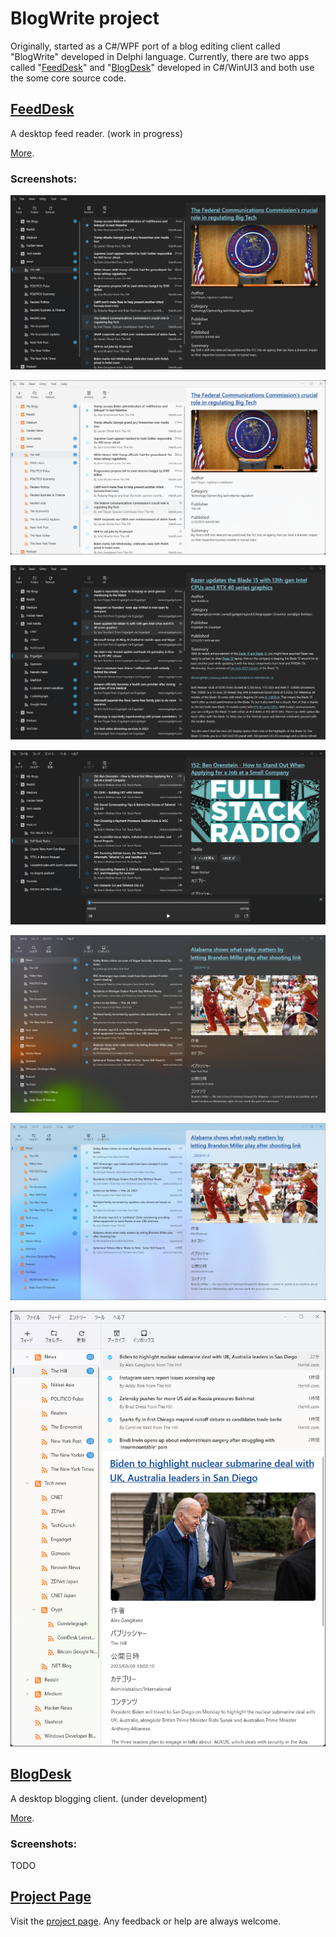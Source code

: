 # BlogWrite project
Originally, started as a C#/WPF port of a blog editing client called "BlogWrite" developed in Delphi language. Currently, there are two apps called "[FeedDesk](https://torum.github.io/BlogWrite/FeedDesk/)" and "[BlogDesk](https://torum.github.io/BlogWrite/BlogDesk/)" developed in C#/WinUI3 and both use the some core source code. 

## [FeedDesk](https://torum.github.io/BlogWrite/FeedDesk/)
A desktop feed reader. (work in progress)


[More](https://torum.github.io/BlogWrite/FeedDesk/).


### Screenshots:

![FeedDesk](https://github.com/torum/BlogWrite/blob/master/docs/images/FeedDesk-Screenshot1-Dark.png?raw=true) 

![FeedDesk](https://github.com/torum/BlogWrite/blob/master/docs/images/FeedDesk-Screenshot1-Light.png?raw=true) 

![FeedDesk](https://github.com/torum/BlogWrite/blob/master/docs/images/FeedDesk-Screenshot1-Dark-Text.png?raw=true) 

![FeedDesk](https://github.com/torum/BlogWrite/blob/master/docs/images/FeedDesk-Screenshot1-Dark-Podcast.png?raw=true) 

![FeedDesk](https://github.com/torum/BlogWrite/blob/master/docs/images/FeedDesk-Screenshot1-Acrylic-Dark.png?raw=true) 

![FeedDesk](https://github.com/torum/BlogWrite/blob/master/docs/images/FeedDesk-Screenshot1-Acrylic-Light.png?raw=true) 

![FeedDesk](https://github.com/torum/BlogWrite/blob/master/docs/images/FeedDesk-Screenshot1-Light-vertical.png?raw=true) 

## [BlogDesk](https://torum.github.io/BlogWrite/BlogDesk/)
A desktop blogging client. (under development)

[More](https://torum.github.io/BlogWrite/BlogDesk/).



### Screenshots:
TODO



## [Project Page](https://github.com/torum/BlogWrite/)

Visit the [project page](https://github.com/torum/BlogWrite/). Any feedback or help are always welcome.



